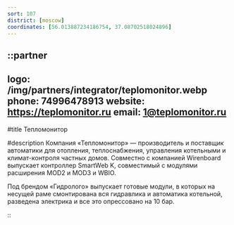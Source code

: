 ```yaml
---
sort: 107
district: [moscow]
coordinates: [56.013887234186754, 37.08702518024896]
---
```


::partner
---
logo: /img/partners/integrator/teplomonitor.webp
phone: 74996478913
website: https://teplomonitor.ru
email: 1@teplomonitor.ru
---

#title
Тепломонитор

#description
Компания «Тепломонитор» — производитель и поставщик автоматики для отопления, теплоснабжения, управления котельными и климат-контроля частных домов. Совместно с компанией Wirenboard выпускает контроллер SmartWeb K, совместимый с модулями расширения MOD2 и MOD3 и WBIO.

Под брендом «Гидролого» выпускает готовые модули, в которых на несущей раме смонтирована вся гидравлика и автоматика котельной, разведена электрика и все это опрессовано на 10 бар.

::

